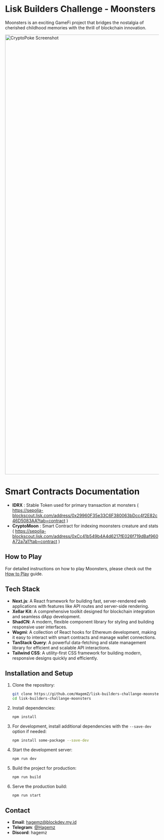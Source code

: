 # Lisk Builders Challenge - Moonsters

Moonsters is an exciting GameFi project that bridges the nostalgia of cherished childhood memories with the thrill of blockchain innovation.

<img width="1440" alt="CryptoPoke Screenshot" src="https://raw.githubusercontent.com/HagemZ/lisk-builders-challange-moonsters/refs/heads/main/moonsters.png" />

# Smart Contracts Documentation

- **IDRX** : Stable Token used for primary transaction at monsters ( https://sepolia-blockscout.lisk.com/address/0x29960F35e33C6F380063bDcc4f2E82c46D5083AA?tab=contract )
- **CryptoMoon** : Smart Contract for indexing moonsters creature and stats ( https://sepolia-blockscout.lisk.com/address/0xCc41b549b4A4d6217fE026f719dBaf960A72a7a1?tab=contract )

## How to Play
For detailed instructions on how to play Moonsters, please check out the [How to Play](HOW_TO_PLAY.md) guide.

## Tech Stack

- **Next.js**: A React framework for building fast, server-rendered web applications with features like API routes and server-side rendering.
- **Xellar Kit**: A comprehensive toolkit designed for blockchain integration and seamless dApp development.
- **ShadCN**: A modern, flexible component library for styling and building responsive user interfaces.
- **Wagmi**: A collection of React hooks for Ethereum development, making it easy to interact with smart contracts and manage wallet connections.
- **TanStack Query**: A powerful data-fetching and state management library for efficient and scalable API interactions.
- **Tailwind CSS**: A utility-first CSS framework for building modern, responsive designs quickly and efficiently.

## Installation and Setup

1. Clone the repository:
   ```bash
   git clone https://github.com/HagemZ/lisk-builders-challange-moonsters.git
   cd lisk-builders-challange-moonsters
   ```

2. Install dependencies:
   ```bash
   npm install
   ```

3. For development, install additional dependencies with the `--save-dev` option if needed:
   ```bash
   npm install some-package --save-dev
   ```

4. Start the development server:
   ```bash
   npm run dev
   ```

5. Build the project for production:
   ```bash
   npm run build
   ```

6. Serve the production build:
   ```bash
   npm run start
   ```

## Contact

- **Email**: [hagemz@blockdev.my.id](mailto:hagemz@blockdev.my.id)
- **Telegram**: [@Hagemz](https://t.me/Hagemz)
- **Discord**: hagemz
